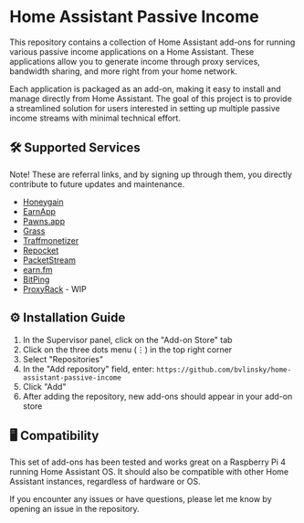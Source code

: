 # Home Assistant Passive Income

This repository contains a collection of Home Assistant add-ons
for running various passive income applications on a Home Assistant.
These applications allow you to generate income through proxy services,
bandwidth sharing, and more right from your home network.

Each application is packaged as an add-on,
making it easy to install and manage directly from Home Assistant.
The goal of this project is to provide a streamlined solution for users interested
in setting up multiple passive income streams with minimal technical effort.

## 🛠 Supported Services

Note! These are referral links, and by signing up through them,
you directly contribute to future updates and maintenance.

- [Honeygain](https://r.honeygain.me/BULINCBB47)
- [EarnApp](https://earnapp.com/i/4LLxaYrb)
- [Pawns.app](https://pawns.app/?r=7359984)
- [Grass](https://app.getgrass.io/register/?referralCode=nQQpxyv6mNel0H8)
- [Traffmonetizer](https://traffmonetizer.com/?aff=1805975)
- [Repocket](https://link.repocket.com/TLMq)
- [PacketStream](https://packetstream.io/?psr=6eJ7)
- [earn.fm](https://earn.fm/ref/JEDRBQEQ)
- [BitPing](https://bitping.com/earn)
- [ProxyRack](https://peer.proxyrack.com/ref/7fx0rj00pt1noye23c7r2gw1sok8utlhhsjdmwys) - WIP

## ⚙️ Installation Guide

1. In the Supervisor panel, click on the "Add-on Store" tab
2. Click on the three dots menu (⋮) in the top right corner
3. Select "Repositories"
4. In the "Add repository" field, enter: `https://github.com/bvlinsky/home-assistant-passive-income`
5. Click "Add"
6. After adding the repository, new add-ons should appear in your add-on store

## 🖥️ Compatibility

This set of add-ons has been tested and works great on a Raspberry Pi 4 running Home Assistant OS.
It should also be compatible with other Home Assistant instances, regardless of hardware or OS.

If you encounter any issues or have questions, please let me know by opening an issue in the repository.
